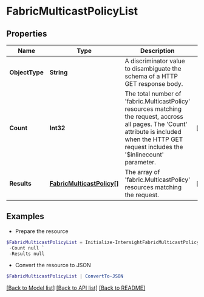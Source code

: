 # FabricMulticastPolicyList
## Properties

Name | Type | Description | Notes
------------ | ------------- | ------------- | -------------
**ObjectType** | **String** | A discriminator value to disambiguate the schema of a HTTP GET response body. | 
**Count** | **Int32** | The total number of &#39;fabric.MulticastPolicy&#39; resources matching the request, accross all pages. The &#39;Count&#39; attribute is included when the HTTP GET request includes the &#39;$inlinecount&#39; parameter. | [optional] 
**Results** | [**FabricMulticastPolicy[]**](FabricMulticastPolicy.md) | The array of &#39;fabric.MulticastPolicy&#39; resources matching the request. | [optional] 

## Examples

- Prepare the resource
```powershell
$FabricMulticastPolicyList = Initialize-IntersightFabricMulticastPolicyList  -ObjectType null `
 -Count null `
 -Results null
```

- Convert the resource to JSON
```powershell
$FabricMulticastPolicyList | ConvertTo-JSON
```

[[Back to Model list]](../README.md#documentation-for-models) [[Back to API list]](../README.md#documentation-for-api-endpoints) [[Back to README]](../README.md)


